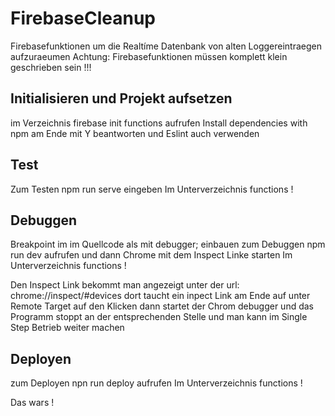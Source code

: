 # FirebaseCleanup
Firebasefunktionen um die Realtíme Datenbank von alten Loggereintraegen aufzuraeumen
Achtung: Firebasefunktionen müssen komplett klein geschrieben sein !!!

## Initialisieren und Projekt aufsetzen
im Verzeichnis firebase init functions aufrufen
Install dependencies with npm am Ende mit Y beantworten und Eslint auch verwenden

## Test
Zum Testen npm run serve eingeben
Im Unterverzeichnis functions !

## Debuggen
Breakpoint im  im Quellcode als mit  debugger; einbauen
zum Debuggen npm run dev aufrufen und dann Chrome mit dem Inspect Linke starten
Im Unterverzeichnis functions !

Den Inspect Link bekommt man angezeigt unter der url: chrome://inspect/#devices 
dort taucht ein inpect Link am Ende auf unter Remote Target 
auf den Klicken dann startet der Chrom debugger und das Programm stoppt an der entsprechenden Stelle 
und man kann im Single Step Betrieb weiter machen

## Deployen
zum Deployen npn run deploy aufrufen
Im Unterverzeichnis functions !

Das wars !
  